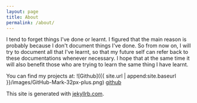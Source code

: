 ```yaml
---
layout: page
title: About
permalink: /about/
---
```


I tend to forget things I've done or learnt. I figured that the main reason is probably because I don't document things I've done. So from now on, I will try to document all that I've learnt, so that my future self can refer back to these documentations whenever necessary. I hope that at the same time it will also benefit those who are trying to learn the same thing I have learnt.

You can find my projects at: 
![Github]({{ site.url | append:site.baseurl }}/images/GitHub-Mark-32px-plus.png) [github](https://github.com/gohkhoonhiang)

This site is generated with [jekyllrb.com](http://jekyllrb.com/).

